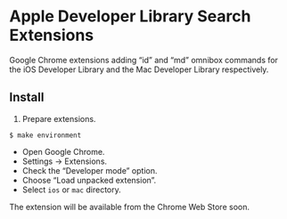 # Apple Developer Library Search Extensions

Google Chrome extensions adding “id” and “md” omnibox commands
for the iOS Developer Library and the Mac Developer Library respectively.

## Install

1. Prepare extensions.

  ```
  $ make environment
  ```

* Open Google Chrome.
* Settings → Extensions.
* Check the “Developer mode” option.
* Choose “Load unpacked extension”.
* Select `ios` or `mac` directory.

The extension will be available from the Chrome Web Store soon.
